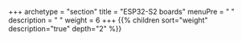 +++
archetype = "section"
title = "ESP32-S2 boards"
menuPre = "<i class='fas fa-microchip'></i> "
description = " "
weight = 6
+++
{{% children sort="weight" description="true" depth="2" %}}